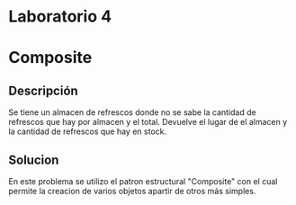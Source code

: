# Laboratorio 4

# Composite

## Descripción

Se tiene un almacen de refrescos donde no se sabe la cantidad de refrescos que hay por almacen y el total. Devuelve el lugar de el almacen y la cantidad de refrescos que hay en stock.

## Solucion

En este problema se utilizo el patron estructural "Composite" con el cual permite la creacion de varios objetos apartir de otros más simples.
